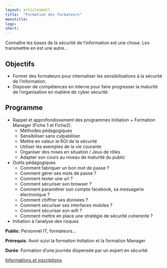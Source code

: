 ```yaml
---
layout: articlesmall
title:  "Formation des formateurs"
menutitle:
logo:
short:
---
```

Connaître les bases de la sécurité de l’information est une chose. Les transmettre en est une autre…

## Objectifs

* Former des formateurs pour internaliser les sensibilisations à la sécurité de l’information.
* Disposer de compétences en interne pour faire progresser la maturité de l’organisation en matière de cyber sécurité.

## Programme

* Rappel et approfondissement des programmes Initiation + Formation Manager (Fiche 1 et Fiche2).
  * Méthodes pédagogiques
  * Sensibiliser sans culpabiliser
  * Mettre en valeur le ROI de la sécurité
  * Utiliser les exemples de la vie courante
  * Organiser des mises en situation / Jeux de rôles
  * Adapter son cours au niveau de maturité du public
* Outils pédagogiques
  * Comment fabriquer un bon mot de passe ?
  * Comment gérer ses mots de passe ?
  * Comment tester une url ?
  * Comment sécuriser son browser ?
  * Comment paramétrer son compte facebook, sa messagerie électronique ?
  * Comment chiffrer ses données ?
  * Comment sécuriser ses interfaces mobiles ?
  * Comment sécuriser son wifi ?
  * Comment mettre en place une stratégie de sécurité cohérente ?
* Initiation à l’analyse des risques

**Public**: Personnel IT, formateurs…

**Prérequis**: Avoir suivi la formation Initiation et la formation Manager

**Durée**: Formation d’une journée dispensée par un expert en sécurité.

[Informations et inscriptions](mailto:services@cases.lu?subject=Formation%20CASES)
